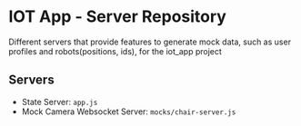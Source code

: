 # IOT App - Server Repository
Different servers that provide features to generate mock data, such as user profiles and robots(positions, ids), for the iot_app project

## Servers

- State Server: `app.js`
- Mock Camera Websocket Server: `mocks/chair-server.js`
